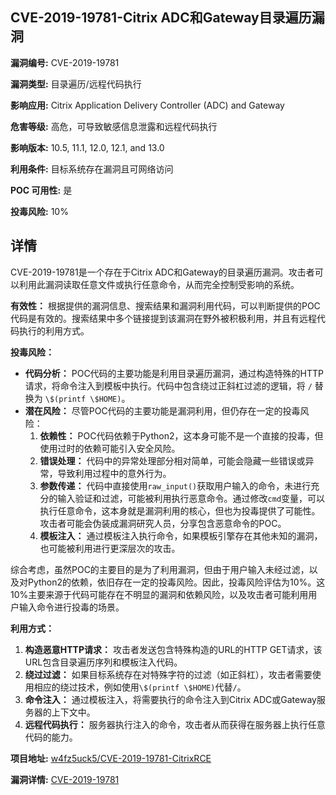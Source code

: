 ## CVE-2019-19781-Citrix ADC和Gateway目录遍历漏洞

**漏洞编号:** CVE-2019-19781

**漏洞类型:** 目录遍历/远程代码执行

**影响应用:** Citrix Application Delivery Controller (ADC) and Gateway

**危害等级:** 高危，可导致敏感信息泄露和远程代码执行

**影响版本:** 10.5, 11.1, 12.0, 12.1, and 13.0

**利用条件:** 目标系统存在漏洞且可网络访问

**POC 可用性:** 是

**投毒风险:** 10%

## 详情

CVE-2019-19781是一个存在于Citrix ADC和Gateway的目录遍历漏洞。攻击者可以利用此漏洞读取任意文件或执行任意命令，从而完全控制受影响的系统。

**有效性：**
根据提供的漏洞信息、搜索结果和漏洞利用代码，可以判断提供的POC代码是有效的。搜索结果中多个链接提到该漏洞在野外被积极利用，并且有远程代码执行的利用方式。

**投毒风险：**
*   **代码分析：** POC代码的主要功能是利用目录遍历漏洞，通过构造特殊的HTTP请求，将命令注入到模板中执行。代码中包含绕过正斜杠过滤的逻辑，将 `/` 替换为 `\$(printf \$HOME)`。
*   **潜在风险：** 尽管POC代码的主要功能是漏洞利用，但仍存在一定的投毒风险：
    1.  **依赖性：** POC代码依赖于Python2，这本身可能不是一个直接的投毒，但使用过时的依赖可能引入安全风险。
    2.  **错误处理：** 代码中的异常处理部分相对简单，可能会隐藏一些错误或异常，导致利用过程中的意外行为。
    3.  **参数传递：** 代码中直接使用`raw_input()`获取用户输入的命令，未进行充分的输入验证和过滤，可能被利用执行恶意命令。通过修改`cmd`变量，可以执行任意命令，这本身就是漏洞利用的核心，但也为投毒提供了可能性。攻击者可能会伪装成漏洞研究人员，分享包含恶意命令的POC。
    4.  **模板注入：** 通过模板注入执行命令，如果模板引擎存在其他未知的漏洞，也可能被利用进行更深层次的攻击。

综合考虑，虽然POC的主要目的是为了利用漏洞，但由于用户输入未经过滤，以及对Python2的依赖，依旧存在一定的投毒风险。因此，投毒风险评估为10%。这10%主要来源于代码可能存在不明显的漏洞和依赖风险，以及攻击者可能利用用户输入命令进行投毒的场景。

**利用方式：**
1.  **构造恶意HTTP请求：** 攻击者发送包含特殊构造的URL的HTTP GET请求，该URL包含目录遍历序列和模板注入代码。
2.  **绕过过滤：**  如果目标系统存在对特殊字符的过滤（如正斜杠），攻击者需要使用相应的绕过技术，例如使用`\$(printf \$HOME)`代替`/`。
3.  **命令注入：** 通过模板注入，将需要执行的命令注入到Citrix ADC或Gateway服务器的上下文中。
4.  **远程代码执行：**  服务器执行注入的命令，攻击者从而获得在服务器上执行任意代码的能力。

**项目地址:** [w4fz5uck5/CVE-2019-19781-CitrixRCE](https://github.com/w4fz5uck5/CVE-2019-19781-CitrixRCE)

**漏洞详情:** [CVE-2019-19781](https://nvd.nist.gov/vuln/detail/CVE-2019-19781)